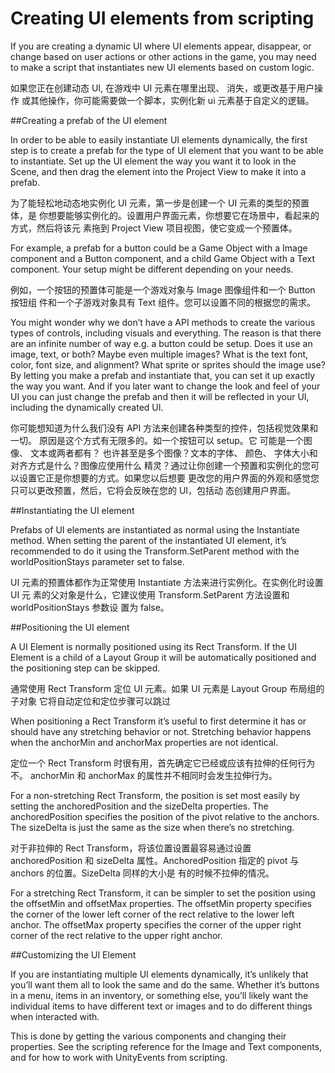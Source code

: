 # Creating UI elements from scripting

If you are creating a dynamic UI where UI elements appear, disappear, or change based on user actions or other actions in the game, you may need to make a script that instantiates new UI elements based on custom logic.

如果您正在创建动态 UI,  在游戏中 UI 元素在哪里出现、 消失，或更改基于用户操作 或其他操作，你可能需要做一个脚本，实例化新 ui 元素基于自定义的逻辑。 

##Creating a prefab of the UI element

In order to be able to easily instantiate UI elements dynamically, the first step is to create a prefab for the type of UI element that you want to be able to instantiate. Set up the UI element the way you want it to look in the Scene, and then drag the element into the Project View to make it into a prefab.

为了能轻松地动态地实例化 UI 元素，第一步是创建一个 UI 元素的类型的预置体，是 你想要能够实例化的。设置用户界面元素，你想要它在场景中，看起来的方式，然后将该元 素拖到 Project View 项目视图，使它变成一个预置体。 

For example, a prefab for a button could be a Game Object with a Image component and a Button component, and a child Game Object with a Text component. Your setup might be different depending on your needs.

例如，一个按钮的预置体可能是一个游戏对象与 Image 图像组件和一个 Button 按钮组 件和一个子游戏对象具有 Text 组件。您可以设置不同的根据您的需求。

You might wonder why we don’t have a API methods to create the various types of controls, including visuals and everything. The reason is that there are an infinite number of way e.g. a button could be setup. Does it use an image, text, or both? Maybe even multiple images? What is the text font, color, font size, and alignment? What sprite or sprites should the image use? By letting you make a prefab and instantiate that, you can set it up exactly the way you want. And if you later want to change the look and feel of your UI you can just change the prefab and then it will be reflected in your UI, including the dynamically created UI.

你可能想知道为什么我们没有 API 方法来创建各种类型的控件，包括视觉效果和一切。 原因是这个方式有无限多的。如一个按钮可以 setup。它 可能是一个图像、 文本或两者都有？ 也许甚至是多个图像？文本的字体、 颜色、 字体大小和对齐方式是什么？图像应使用什么 精灵？通过让你创建一个预置和实例化的您可以设置它正是你想要的方式。如果您以后想要 更改您的用户界面的外观和感觉您只可以更改预置，然后，它将会反映在您的 UI，包括动 态创建用户界面。 

##Instantiating the UI element

Prefabs of UI elements are instantiated as normal using the Instantiate method. When setting the parent of the instantiated UI element, it’s recommended to do it using the Transform.SetParent method with the worldPositionStays parameter set to false.

UI 元素的预置体都作为正常使用 Instantiate 方法来进行实例化。在实例化时设置 UI 元 素的父对象是什么，它建议使用 Transform.SetParent 方法设置和 worldPositionStays 参数设 置为 false。 

##Positioning the UI element

A UI Element is normally positioned using its Rect Transform. If the UI Element is a child of a Layout Group it will be automatically positioned and the positioning step can be skipped.

通常使用 Rect Transform 定位 UI 元素。如果 UI 元素是 Layout Group 布局组的子对象 它将自动定位和定位步骤可以跳过

When positioning a Rect Transform it’s useful to first determine it has or should have any stretching behavior or not. Stretching behavior happens when the anchorMin and anchorMax properties are not identical.

定位一个 Rect Transform 时很有用，首先确定它已经或应该有拉伸的任何行为不。 anchorMin 和 anchorMax 的属性并不相同时会发生拉伸行为。 

For a non-stretching Rect Transform, the position is set most easily by setting the anchoredPosition and the sizeDelta properties. The anchoredPosition specifies the position of the pivot relative to the anchors. The sizeDelta is just the same as the size when there’s no stretching.

对于非拉伸的  Rect Transform，将该位置设置最容易通过设置 anchoredPosition 和 sizeDelta 属性。AnchoredPosition 指定的 pivot 与 anchors 的位置。SizeDelta 同样的大小是 有的时候不拉伸的情况。

For a stretching Rect Transform, it can be simpler to set the position using the offsetMin and offsetMax properties. The offsetMin property specifies the corner of the lower left corner of the rect relative to the lower left anchor. The offsetMax property specifies the corner of the upper right corner of the rect relative to the upper right anchor.

##Customizing the UI Element

If you are instantiating multiple UI elements dynamically, it’s unlikely that you’ll want them all to look the same and do the same. Whether it’s buttons in a menu, items in an inventory, or something else, you’ll likely want the individual items to have different text or images and to do different things when interacted with.

This is done by getting the various components and changing their properties. See the scripting reference for the Image and Text components, and for how to work with UnityEvents from scripting.